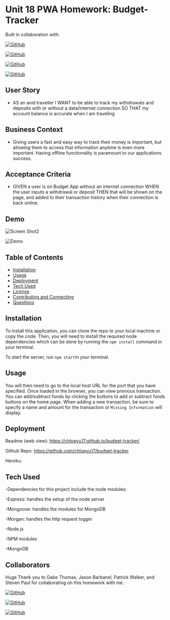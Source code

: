 # Unit 18 PWA Homework: Budget-Tracker

Built in collaboration with: 

[![GitHub](https://img.shields.io/badge/Gabe%20Thomas-Click%20Me!-blueviolet?style=plastic&logo=GitHub)](https://github.com/samohtebag)

[![GitHub](https://img.shields.io/badge/Jason%20Barbanel-Click%20Me!-blueviolet?style=plastic&logo=GitHub)](https://github.com/Jbarbss)

[![GitHub](https://img.shields.io/badge/Steven%20Paul-Click%20Me!-blueviolet?style=plastic&logo=GitHub)](https://github.com/etown285)

[![GitHub](https://img.shields.io/badge/Patrick%20Walker-Click%20Me!-blueviolet?style=plastic&logo=GitHub)](https://github.com/Pat31477)

## User Story

* AS an avid traveller I WANT to be able to track my withdrawals and deposits with or without a data/internet connection SO THAT my account balance is accurate when I am traveling

## Business Context

* Giving users a fast and easy way to track their money is important, but allowing them to access that information anytime is even more important. Having offline functionality is paramount to our applications success.

## Acceptance Criteria

* GIVEN a user is on Budget App without an internet connection WHEN the user inputs a withdrawal or deposit THEN that will be shown on the page, and added to their transaction history when their connection is back online.

## Demo

![Screen Shot2](./images/FullScreenShot.png?raw=true "Screen Shot1")

![Demo](./images/FullDemo.gif "Demo")


## Table of Contents

-   [Installation](#installation)
-   [Usage](#usage)
-   [Deployment](#deployment)
-   [Tech Used](#techused)
-   [License](#license)
-   [Contributing and Connecting](#contributing)
-   [Questions](#questions)

## Installation

To install this application, you can clone the repo to your local machine or copy the code. Then, you will need to install the required node dependencies which can be done by running the `npm install` command in your terminal.

To start the server, run `npm start`in your terminal.  

## Usage

You will then need to go to the local host URL for the port that you have specified. Once loaded in the browser, you can view previous transaction. You can add/subtract funds by clicking the buttons to add or subtract funds buttons on the home page. When adding a new transaction, be sure to specify a name and amount for the transaction or `Missing Information` will display.

## Deployment
 Readme (web view): https://chloeyu17.github.io/budget-tracker/

Github Repo: https://github.com/chloeyu17/budget-tracker

Heroku: 


## Tech Used

-Dependencies for this project include the node modules:

-Express: handles the setup of the node server

-Mongoose: handles the modules for MongoDB

-Morgan: handles the http request logger

-Node.js

-NPM modules

-MongoDB


## Collaborators
Huge Thank you to Gabe Thomas, Jason Barbanel, Patrick Walker, and Steven Paul for collaborating on this homework with me.

 [![GitHub](https://img.shields.io/badge/Gabe%20Thomas-Click%20Me!-blueviolet?style=plastic&logo=GitHub)](https://github.com/samohtebag)

  [![GitHub](https://img.shields.io/badge/Jason%20Barbanel-Click%20Me!-blueviolet?style=plastic&logo=GitHub)](https://github.com/Jbarbss)

  [![GitHub](https://img.shields.io/badge/Steven%20Paul-Click%20Me!-blueviolet?style=plastic&logo=GitHub)](https://github.com/etown285)
